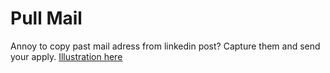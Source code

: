# Pull Mail
Annoy to copy past mail adress from linkedin post?
Capture them and send your apply.
[Illustration here](https://dms.licdn.com/playlist/C4D05AQE-OmFyAYz_jg/mp4-720p-30fp-crf28/0/1639912018804?e=1640098800&v=beta&t=ZcY1Pd0Wo8wIO-5Dzh_RZPc4zBmFFoQoofHN73VovtM)
